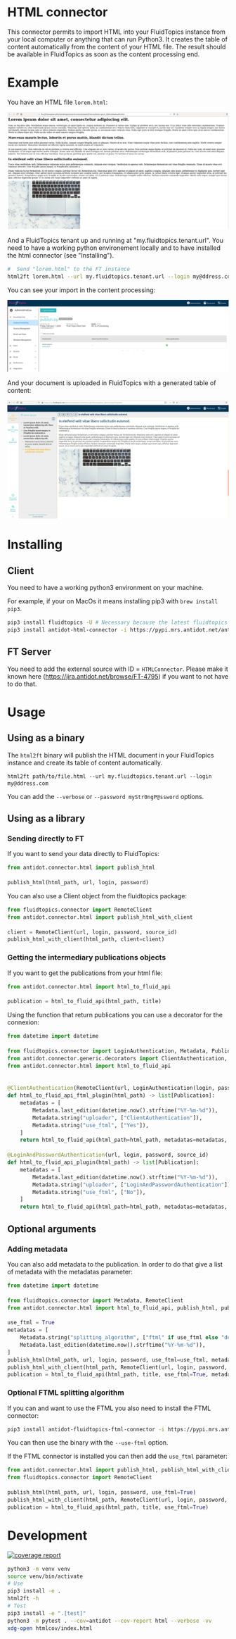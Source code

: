# HTML connector

This connector permits to import HTML into your FluidTopics instance from
your local computer or anything that can run Python3. It creates the table
of content automatically from the content of your HTML file. The result should
be available in FluidTopics as soon as the content processing end.

# Example

You have an HTML file `lorem.html`:

![HTML to import](doc/static/lorem_html.png "HTML to import")


And a FluidTopics tenant up and running at "my.fluidtopics.tenant.url".
You need to have a working python environement locally and to have
installed the html connector (see "Installing").

```bash
#  Send "lorem.html" to the FT instance
html2ft lorem.html --url my.fluidtopics.tenant.url --login my@ddress.com --password mypassword
```

You can see your import in the content processing:

![Content processing](doc/static/lorem_content_processing.png "Content processing")

And your document is uploaded in FluidTopics with a generated table of content:

![lorem in Fluid topics](doc/static/lorem_ft.png "Lorem in Fluid Topics")

# Installing

## Client

You need to have a working python3 environment on your machine.

For example, if your on MacOs it means installing pip3 with `brew install pip3`.

```bash
pip3 install fluidtopics -U # Necessary because the latest fluidtopics is not on pypi.mrs
pip3 install antidot-html-connector -i https://pypi.mrs.antidot.net/antidot/stable/
```

## FT Server

You need to add the external source with ID = `HTMLConnector`. Please
make it known here (https://jira.antidot.net/browse/FT-4795)
if you want to not have to do that.

# Usage

## Using as a binary

The `html2ft` binary will publish the HTML document in your FluidTopics
instance and create its table of content automatically.

```
html2ft path/to/file.html --url my.fluidtopics.tenant.url --login my@ddress.com
```

You can add the `--verbose` or `--password myStr0ngP@ssword` options.

## Using as a library

### Sending directly to FT

If you want to send your data directly to FluidTopics:

```python
from antidot.connector.html import publish_html

publish_html(html_path, url, login, password)
```

You can also use a Client object from the fluidtopics package:

```python
from fluidtopics.connector import RemoteClient
from antidot.connector.html import publish_html_with_client

client = RemoteClient(url, login, password, source_id)
publish_html_with_client(html_path, client=client)
```

### Getting the intermediary publications objects

If you want to get the publications from your html file:

```python
from antidot.connector.html import html_to_fluid_api

publication = html_to_fluid_api(html_path, title)
```

Using the function that return publications you can use a decorator
for the connexion:

```python
from datetime import datetime

from fluidtopics.connector import LoginAuthentication, Metadata, Publication, RemoteClient
from antidot.connector.generic.decorators import ClientAuthentication, LoginAndPasswordAuthentication
from antidot.connector.html import html_to_fluid_api


@ClientAuthentication(RemoteClient(url, LoginAuthentication(login, password)), source_id))
def html_to_fluid_api_ftml_plugin(html_path) -> list[Publication]:
    metadatas = [
        Metadata.last_edition(datetime.now().strftime("%Y-%m-%d")),
        Metadata.string("uploader", ["ClientAuthentication"]),
        Metadata.string("use_ftml", ["Yes"]),
    ]
    return html_to_fluid_api(html_path=html_path, metadatas=metadatas, use_ftml=True)

@LoginAndPasswordAuthentication(url, login, password, source_id)
def html_to_fluid_api_plugin(html_path) -> list[Publication]:
    metadatas = [
        Metadata.last_edition(datetime.now().strftime("%Y-%m-%d")),
        Metadata.string("uploader", ["LoginAndPasswordAuthentication"]),
        Metadata.string("use_ftml", ["No"]),
    ]
    return html_to_fluid_api(html_path=html_path, metadatas=metadatas, use_ftml=False)
```

## Optional arguments

### Adding metadata

You can also add metadata to the publication. In order to do that give a
list of metadata with the metadatas parameter:

```python
from datetime import datetime

from fluidtopics.connector import Metadata, RemoteClient
from antidot.connector.html import html_to_fluid_api, publish_html, publish_html_with_client

use_ftml = True
metadatas = [
    Metadata.string("splitting_algorithm", ["ftml" if use_ftml else "default"]),
    Metadata.last_edition(datetime.now().strftime("%Y-%m-%d")),
]
publish_html(html_path, url, login, password, use_ftml=use_ftml, metadatas=metadatas)
publish_html_with_client(html_path, RemoteClient(url, login, password, source_id), metadatas, use_ftml)
publication = html_to_fluid_api(html_path, title, use_ftml=True, metadatas=metadatas)
```

### Optional FTML splitting algorithm

If you can and want to use the FTML you also need to install the FTML connector:

```bash
pip3 install antidot-fluidtopics-ftml-connector -i https://pypi.mrs.antidot.net/antidot/stable/
```

You can then use the binary with the `--use-ftml` option.

If the FTML connector is installed you can then add the `use_ftml` parameter:

```python
from antidot.connector.html import publish_html, publish_html_with_client, html_to_fluid_api
from fluidtopics.connector import RemoteClient

publish_html(html_path, url, login, password, use_ftml=True)
publish_html_with_client(html_path, RemoteClient(url, login, password, source_id), use_ftml=True)
publication = html_to_fluid_api(html_path, title, use_ftml=True)
```

# Development

[![coverage report](https://scm.mrs.antidot.net/copro/html-connector/badges/master/coverage.svg)](https://scm.mrs.antidot.net/copro/html-connector/commits/master)

```bash
python3 -m venv venv
source venv/bin/activate
# Use
pip3 install -e .
html2ft -h
# Test
pip3 install -e ".[test]"
python3 -m pytest . --cov=antidot --cov-report html --verbose -vv
xdg-open htmlcov/index.html
```
